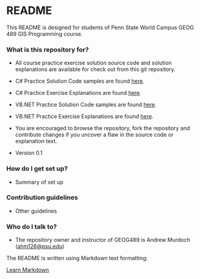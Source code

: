 # README #

This README is designed for students of Penn State World Campus GEOG 489 GIS Programming course.

### What is this repository for? ###

* All course practice exercise solution source code and solution explanations are available for check out from this git repository.

* C# Practice Solution Code samples are found [here][csharpcode].
* C# Practice Exercise Explanations are found [here][csharp].

* VB.NET Practice Solution Code samples are found [here][vbnetcode].
* VB.NET Practice Exercise Explanations are found [here][vbnet].

* You are encouraged to browse the repository, fork the repository and contribute changes if you uncover a flaw in the source code or explanation text.
* Version 0.1


### How do I get set up? ###

* Summary of set up

### Contribution guidelines ###

* Other guidelines

### Who do I talk to? ###

* The repository owner and instructor of GEOG489 is Andrew Murdoch (ahm126@psu.edu)


The README is written using Markdown text formatting:

[Learn Markdown](https://bitbucket.org/tutorials/markdowndemo)

[csharpcode]: /ahm126/geog489/src/master/PracticeSolutions/C%23/?at=master
[vbnetcode]: /ahm126/geog489/src/master/PracticeSolutions/VB.NET/?at=master
[csharp]: /ahm126/geog489/wiki/browse/C%23
[vbnet]: /ahm126/geog489/wiki/browse/VB.NET